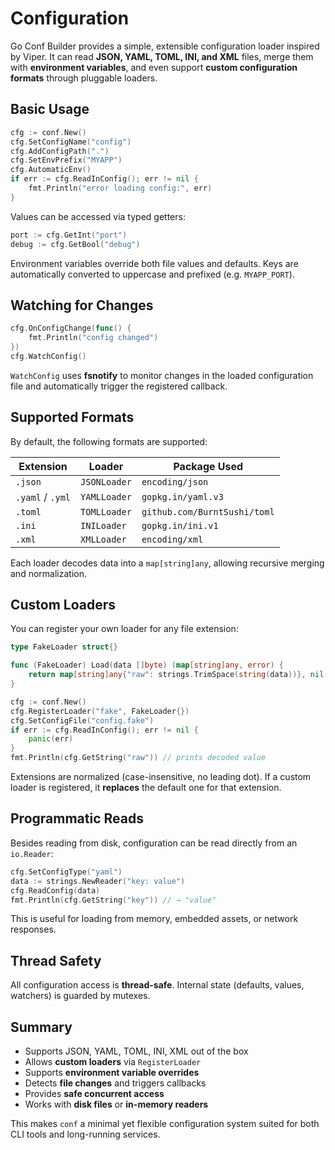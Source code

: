 # Configuration

Go Conf Builder provides a simple, extensible configuration loader inspired by Viper.
It can read **JSON, YAML, TOML, INI, and XML** files, merge them with **environment variables**, and even support **custom configuration formats** through pluggable loaders.

## Basic Usage

```go
cfg := conf.New()
cfg.SetConfigName("config")
cfg.AddConfigPath(".")
cfg.SetEnvPrefix("MYAPP")
cfg.AutomaticEnv()
if err := cfg.ReadInConfig(); err != nil {
    fmt.Println("error loading config:", err)
}
```

Values can be accessed via typed getters:

```go
port := cfg.GetInt("port")
debug := cfg.GetBool("debug")
```

Environment variables override both file values and defaults.
Keys are automatically converted to uppercase and prefixed (e.g. `MYAPP_PORT`).

## Watching for Changes

```go
cfg.OnConfigChange(func() {
    fmt.Println("config changed")
})
cfg.WatchConfig()
```

`WatchConfig` uses **fsnotify** to monitor changes in the loaded configuration file and automatically trigger the registered callback.

## Supported Formats

By default, the following formats are supported:

| Extension        | Loader       | Package Used                 |
| ---------------- | ------------ | ---------------------------- |
| `.json`          | `JSONLoader` | `encoding/json`              |
| `.yaml` / `.yml` | `YAMLLoader` | `gopkg.in/yaml.v3`           |
| `.toml`          | `TOMLLoader` | `github.com/BurntSushi/toml` |
| `.ini`           | `INILoader`  | `gopkg.in/ini.v1`            |
| `.xml`           | `XMLLoader`  | `encoding/xml`               |

Each loader decodes data into a `map[string]any`, allowing recursive merging and normalization.

## Custom Loaders

You can register your own loader for any file extension:

```go
type FakeLoader struct{}

func (FakeLoader) Load(data []byte) (map[string]any, error) {
    return map[string]any{"raw": strings.TrimSpace(string(data))}, nil
}

cfg := conf.New()
cfg.RegisterLoader("fake", FakeLoader{})
cfg.SetConfigFile("config.fake")
if err := cfg.ReadInConfig(); err != nil {
    panic(err)
}
fmt.Println(cfg.GetString("raw")) // prints decoded value
```

Extensions are normalized (case-insensitive, no leading dot).
If a custom loader is registered, it **replaces** the default one for that extension.

## Programmatic Reads

Besides reading from disk, configuration can be read directly from an `io.Reader`:

```go
cfg.SetConfigType("yaml")
data := strings.NewReader("key: value")
cfg.ReadConfig(data)
fmt.Println(cfg.GetString("key")) // → "value"
```

This is useful for loading from memory, embedded assets, or network responses.

## Thread Safety

All configuration access is **thread-safe**.
Internal state (defaults, values, watchers) is guarded by mutexes.

## Summary

* Supports JSON, YAML, TOML, INI, XML out of the box
* Allows **custom loaders** via `RegisterLoader`
* Supports **environment variable overrides**
* Detects **file changes** and triggers callbacks
* Provides **safe concurrent access**
* Works with **disk files** or **in-memory readers**

This makes `conf` a minimal yet flexible configuration system suited for both CLI tools and long-running services.

